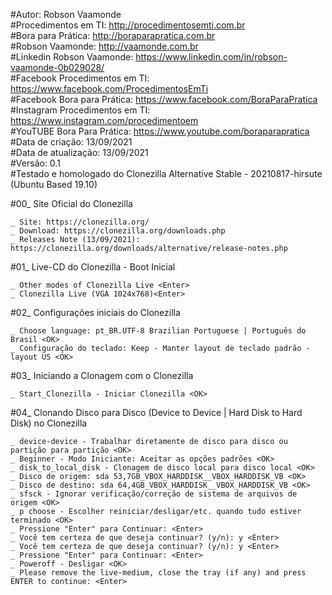 #Autor: Robson Vaamonde<br>
#Procedimentos em TI: http://procedimentosemti.com.br<br>
#Bora para Prática: http://boraparapratica.com.br<br>
#Robson Vaamonde: http://vaamonde.com.br<br>
#Linkedin Robson Vaamonde: https://www.linkedin.com/in/robson-vaamonde-0b029028/<br>
#Facebook Procedimentos em TI: https://www.facebook.com/ProcedimentosEmTi<br>
#Facebook Bora para Prática: https://www.facebook.com/BoraParaPratica<br>
#Instagram Procedimentos em TI: https://www.instagram.com/procedimentoem<br>
#YouTUBE Bora Para Prática: https://www.youtube.com/boraparapratica<br>
#Data de criação: 13/09/2021<br>
#Data de atualização: 13/09/2021<br>
#Versão: 0.1<br>
#Testado e homologado do Clonezilla Alternative Stable - 20210817-hirsute (Ubuntu Based 19.10)

#00_ Site Oficial do Clonezilla<br>
	
	_ Site: https://clonezilla.org/
	_ Download: https://clonezilla.org/downloads.php
	_ Releases Note (13/09/2021): https://clonezilla.org/downloads/alternative/release-notes.php

#01_ Live-CD do Clonezilla - Boot Inicial<br>
	
	_ Other modes of Clonezilla Live <Enter>
	_ Clonezilla Live (VGA 1024x768)<Enter>

#02_ Configurações iniciais do Clonezilla<br>
	
	_ Choose language: pt_BR.UTF-8 Brazilian Portuguese | Português do Brasil <OK>
	_ Configuração do teclado: Keep - Manter layout de teclado padrão - layout US <OK>

#03_ Iniciando a Clonagem com o Clonezilla<br>
	
	_ Start_Clonezilla - Iniciar Clonezilla <OK>

#04_ Clonando Disco para Disco (Device to Device | Hard Disk to Hard Disk) no Clonezilla<br>
	
	_ device-device - Trabalhar diretamente de disco para disco ou partição para partição <OK>
	_ Beginner - Modo Iniciante: Aceitar as opções padrões <OK>
	_ disk_to_local_disk - Clonagem de disco local para disco local <OK>
	_ Disco de origem: sda 53,7GB_VBOX_HARDDISK__VBOX_HARDDISK_VB <OK>
	_ Disco de destino: sda 64,4GB_VBOX_HARDDISK__VBOX_HARDDISK_VB <OK>
	_ sfsck - Ignorar verificação/correção de sistema de arquivos de origem <OK>
	_ p choose - Escolher reiniciar/desligar/etc. quando tudo estiver terminado <OK>
	_ Pressione "Enter" para Continuar: <Enter>
	_ Você tem certeza de que deseja continuar? (y/n): y <Enter>
	_ Você tem certeza de que deseja continuar? (y/n): y <Enter>
	_ Pressione "Enter" para Continuar: <Enter>
	_ Poweroff - Desligar <OK>
	_ Please remove the live-medium, close the tray (if any) and press ENTER to continue: <Enter>
